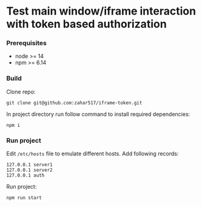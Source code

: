 # Test main window/iframe interaction with token based authorization

### Prerequisites
- node >= 14
- npm >= 6.14

### Build
Clone repo:
```
git clone git@github.com:zahar517/iframe-token.git
```
In project directory run follow command to install required dependencies:
```
npm i
```

### Run project
Edit ```/etc/hosts``` file to emulate different hosts.
Add following records:
```
127.0.0.1 server1
127.0.0.1 server2
127.0.0.1 auth
```

Run project:
```
npm run start
```
